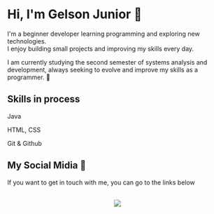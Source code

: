 # Hi, I'm Gelson Junior 👋

I'm a beginner developer learning programming and exploring new technologies.  
I enjoy building small projects and improving my skills every day.

I am currently studying the second semester of systems analysis and development, always seeking to evolve and improve my skills as a programmer. 🚀

## Skills in process
Java

HTML, CSS

Git & Github

## My Social Midia 📸

<p>If you want to get in touch with me, you can go to the links below </p>
<div align="center">
<br>
  <a href="https://www.instagram.com/gelsonjuniorr_?igsh=dWI3OTU5cnRwcWxh&utm_source=qr" target="_blank">
    <img src="https://img.shields.io/badge/-Instagram-%230077B5?style=for-the-badge&logo=instagram&logoColor=white" target="_blank">
  </a>

<!--
**Gelson-jr/Gelson-jr** is a ✨ _special_ ✨ repository because its `README.md` (this file) appears on your GitHub profile.

Here are some ideas to get you started:

- 🔭 I’m currently working on ...
- 🌱 I’m currently learning ...
- 👯 I’m looking to collaborate on ...
- 🤔 I’m looking for help with ...
- 💬 Ask me about ...
- 📫 How to reach me: ...
- 😄 Pronouns: ...
- ⚡ Fun fact: ...
-->
